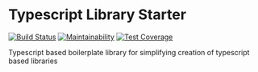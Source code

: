 # Typescript Library Starter

[![Build Status](https://travis-ci.org/rajey/typescript-library-starter.svg?branch=master)](https://travis-ci.org/rajey/typescript-library-starter) [![Maintainability](https://api.codeclimate.com/v1/badges/2453f31853bf80cca1cf/maintainability)](https://codeclimate.com/github/rajey/typescript-library-starter/maintainability) [![Test Coverage](https://api.codeclimate.com/v1/badges/2453f31853bf80cca1cf/test_coverage)](https://codeclimate.com/github/rajey/typescript-library-starter/test_coverage)

Typescript based boilerplate library for simplifying creation of typescript based libraries

